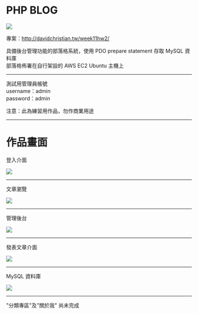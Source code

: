 # PHP BLOG  

![](https://lh3.googleusercontent.com/AsSvWOVQGR6N4gZqThn4gAOVG0rhrg8xViE-jYWD0DqgZiNydOTog3yeEDNIPTuooQOU77PLlPEw1H3u6JI9Vr6pPBTWtSnJCNc1MASc8LQwuBgHLi_zQb0rolLe4pRv9JPXCqGa=w600)  
  
專案：http://davidchristian.tw/week11hw2/
  
  
具備後台管理功能的部落格系統，使⽤ PDO prepare statement 存取 MySQL 資料庫  
部落格佈署在⾃⾏架設的 AWS EC2 Ubuntu 主機上  

---  

測試用管理員帳號  
username：admin  
password：admin  

注意：此為練習用作品，勿作商業用途  

---  

# 作品畫面  

登入介面  

![](https://lh3.googleusercontent.com/2kJYUMm1ojqBch9xX0xSTbKf4xo6GBHFphPUrjk1JnWvMn1VVBy7C8HeWjO7sD4JL6dwvoN_VkBXC6kKelaJ201S5FGlro8KVIvQ3xFloq7KGVCiYFNrHhV4gBO8U-a6GN0zGC6h=w600)  

---  

文章瀏覽  

![](https://lh3.googleusercontent.com/MwhEx2rIjiz2QtveAjgYZAVM2UoouxVXbcBMvVtLKM6YRHCkRkqXkRpJPTOQPyRUg-K5GqQDODzGJmyd3yJliJqHwru-tLjvetY4gOr5wx0-La68k4RP22gdEeyht1nRK3W1D5Bj=w600)  

---  

管理後台  

![](https://lh3.googleusercontent.com/END_upSVausWWQfvk74sdSwu5hbk2A666mduG8r-Pu63tIVF23IvGMaa-iwGi33uLgtrZrF1QuONkrc9YejpQUL__K7-j0KW2au6nR0wPT4VcK37PzHbRoWkuY3p2dEgwAGs8KdR=w600)  

---

發表文章介面  

![](https://lh3.googleusercontent.com/QSs7ilqb812KyUExkUBuenIpKXjLjjAcMu0kzpSUTzp0GKEykRp6JR1i3PlyoUhxUYW0UOJn4WfOrS4xDTjYexGVL7YJebk55XeklfAHFYSZxwLOYoFNQRXjZktn56jxxWbe0CWj=w600)   

---  
  
MySQL 資料庫  

![](https://lh3.googleusercontent.com/lr0EWAMRxKhx0bViE9kakrdYyJbWi0c3K-qADqTLEU9mTKE5Lso-Ntg9QpllEuNHj_ztt_Tb7u4O4FkJAnRxiOTJ1fhxqBUzaMBJ6CVwM_MNAhfj0pIuaDBnVq4sS01_17d4ALO4=w600)  

---  

"分類專區"及"關於我" 尚未完成

